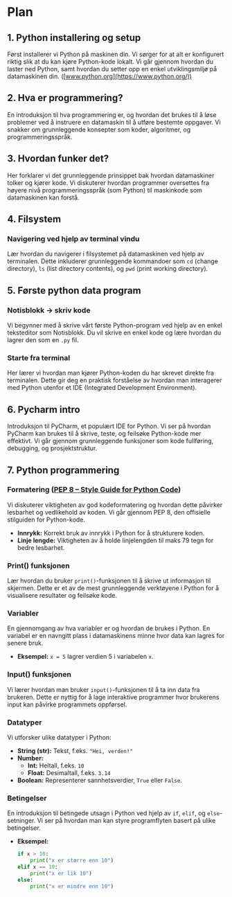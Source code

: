 # Plan

## 1. Python installering og setup

Først installerer vi Python på maskinen din. Vi sørger for at alt er konfigurert riktig slik at du kan kjøre Python-kode lokalt. Vi går gjennom hvordan du laster ned Python, samt hvordan du setter opp en enkel utviklingsmiljø på datamaskinen din. ([www.python.org](https://www.python.org/))

## 2. Hva er programmering?

En introduksjon til hva programmering er, og hvordan det brukes til å løse problemer ved å instruere en datamaskin til å utføre bestemte oppgaver. Vi snakker om grunnleggende konsepter som koder, algoritmer, og programmeringsspråk.

## 3. Hvordan funker det?

Her forklarer vi det grunnleggende prinsippet bak hvordan datamaskiner tolker og kjører kode. Vi diskuterer hvordan programmer oversettes fra høyere nivå programmeringsspråk (som Python) til maskinkode som datamaskinen kan forstå.

## 4. Filsystem

### Navigering ved hjelp av terminal vindu

Lær hvordan du navigerer i filsystemet på datamaskinen ved hjelp av terminalen. Dette inkluderer grunnleggende kommandoer som `cd` (change directory), `ls` (list directory contents), og `pwd` (print working directory).

## 5. Første python data program

### Notisblokk -> skriv kode

Vi begynner med å skrive vårt første Python-program ved hjelp av en enkel teksteditor som Notisblokk. Du vil skrive en enkel kode og lære hvordan du lagrer den som en `.py` fil.

### Starte fra terminal

Her lærer vi hvordan man kjører Python-koden du har skrevet direkte fra terminalen. Dette gir deg en praktisk forståelse av hvordan man interagerer med Python utenfor et IDE (Integrated Development Environment).

## 6. Pycharm intro

Introduksjon til PyCharm, et populært IDE for Python. Vi ser på hvordan PyCharm kan brukes til å skrive, teste, og feilsøke Python-kode mer effektivt. Vi går gjennom grunnleggende funksjoner som kode fullføring, debugging, og prosjektstruktur.

## 7. Python programmering

### Formatering ([PEP 8 – Style Guide for Python Code](https://peps.python.org/pep-0008/))

Vi diskuterer viktigheten av god kodeformatering og hvordan dette påvirker lesbarhet og vedlikehold av koden. Vi går gjennom PEP 8, den offisielle stilguiden for Python-kode.

- **Innrykk:** Korrekt bruk av innrykk i Python for å strukturere koden.
- **Linje lengde:** Viktigheten av å holde linjelengden til maks 79 tegn for bedre lesbarhet.

### Print() funksjonen

Lær hvordan du bruker `print()`-funksjonen til å skrive ut informasjon til skjermen. Dette er et av de mest grunnleggende verktøyene i Python for å visualisere resultater og feilsøke kode.

### Variabler

En gjennomgang av hva variabler er og hvordan de brukes i Python. En variabel er en navngitt plass i datamaskinens minne hvor data kan lagres for senere bruk.

- **Eksempel:** `x = 5` lagrer verdien 5 i variabelen `x`.

### Input() funksjonen

Vi lærer hvordan man bruker `input()`-funksjonen til å ta inn data fra brukeren. Dette er nyttig for å lage interaktive programmer hvor brukerens input kan påvirke programmets oppførsel.

### Datatyper

Vi utforsker ulike datatyper i Python:

- **String (str):** Tekst, f.eks. `"Hei, verden!"`
- **Number:** 
  - **Int:** Heltall, f.eks. `10`
  - **Float:** Desimaltall, f.eks. `3.14`
- **Boolean:** Representerer sannhetsverdier, `True` eller `False`.

### Betingelser

En introduksjon til betingede utsagn i Python ved hjelp av `if`, `elif`, og `else`-setninger. Vi ser på hvordan man kan styre programflyten basert på ulike betingelser.

- **Eksempel:**

  ```python
  if x > 10:
      print("x er større enn 10")
  elif x == 10:
      print("x er lik 10")
  else:
      print("x er mindre enn 10")
